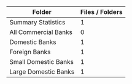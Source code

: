 | Folder               |   Files / Folders |
|----------------------|-------------------|
| Summary Statistics   |                 1 |
| All Commercial Banks |                 0 |
| Domestic Banks       |                 1 |
| Foreign Banks        |                 1 |
| Small Domestic Banks |                 1 |
| Large Domestic Banks |                 1 |